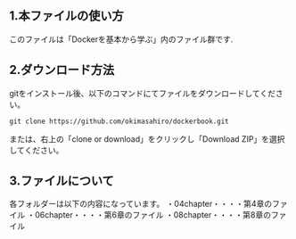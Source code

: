 ## 1.本ファイルの使い方

このファイルは「Dockerを基本から学ぶ」内のファイル群です.

## 2.ダウンロード方法

gitをインストール後、以下のコマンドにてファイルをダウンロードしてください。

```shell
git clone https://github.com/okimasahiro/dockerbook.git
```

または、右上の「clone or download」をクリックし「Download ZIP」を選択してください。


## 3.ファイルについて
各フォルダーは以下の内容になっています。
・04chapter・・・・第4章のファイル 
・06chapter・・・・第6章のファイル 
・08chapter・・・・第8章のファイル
